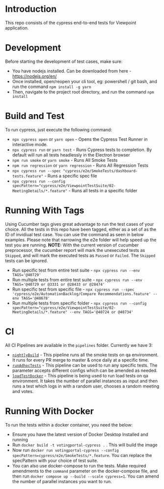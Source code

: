 # Introduction

This repo consists of the cypress end-to-end tests for Viewpoint application.

# Development

Before starting the development of test cases, make sure:

- You have nodejs installed. Can be downloaded from here - https://nodejs.org/en/
- Once installed, open/reopen your cli tool, eg: powershell / git bash, and run the command `npm install -g yarn`
- Then, navigate to the project root directory, and run the command `npm install`

# Build and Test

To run cypress, just execute the following command:

- `npx cypress open` or `yarn open` - Opens the Cypress Test Runner in interactive mode.
- `npx cypress run` or `yarn test` - Runs Cypress tests to completion. By default will run all tests headlessly in the Electron browser
- `npm run smoke` or `yarn smoke` - Runs All Smoke Tests
- `npm run regression` or `yarn regression` - Runs All Regression Tests
- `npx cypress run --spec "cypress/e2e/SmokeTests/dashboard-tests.feature"` - Runs a specific spec file
- `npx cypress run --config specPattern="cypress/e2e/ViewpointTestSuite/02-MeetingDetails/*.feature"` - Runs all tests in a specific folder

# Running With Tags

Using Cucumber tags gives great advantage to run the test cases of your choice. All the tests in this repo have been tagged, either as a set of as the ID of invidiual test case. You can use the command as seen in below examples. Please note that narrowing the e2e folder will help speed up the test you are running.
**NOTE:** With the current version of cucumber preprocessor, the cucumber report will mark the unexecuted tests as `Skipped`, and will mark the executed tests as `Passed` or `Failed`. The `Skipped` tests can be ignored.

- Run specific test from entire test suite - `npx cypress run --env TAGS='@40729'`
- Run multiple tests from entire test suite - `npx cypress run --env TAGS='@40729 or @3331 or @28433 or @28474'`
- Run specific test from specific file - `npx cypress run --spec 'cypress/e2e/AutomationBacklog/Compare Recommendations.feature' --env TAGS='@48678'`
- Run multiple tests from specific folder - `npx cypress run --config specPattern="cypress/e2e/ViewpointTestSuite/02-MeetingDetails/*.feature" --env TAGS='@40724 or @40734'`

# CI

All CI Pipelines are available in the `pipelines` folder. Currently we have 3:

- [`nightlyBuild`](https://dev.azure.com/glasslewis/Development/_build?definitionId=98) - This pipeline runs all the smoke tests on qa environment. It runs for every PR merge to master & once daily at a specific time.
- [`runAdhocTests`](https://dev.azure.com/glasslewis/Development/_build?definitionId=430) - This pipeline can be used to run any specific tests. The parameter accepts different configs which can be amended as needed.
- [`loadTestDocker`](https://dev.azure.com/glasslewis/Development/_build?definitionId=407) - This pipeline is being used to run load tests on qa environment. It takes the number of parallel instances as input and then runs a test which logs in with a random user, chooses a random meeting and votes.

# Running With Docker

To run the tests within a docker container, you need the below:

- Ensure you have the latest version of Docker Desktop Installed and running
- Run `docker build -t votingportal-cypress .` . This will build the image
- Now run `docker run votingportal-cypress --config specPattern=cypress/e2e/SmokeTests/*.feature`. You can replace the specPattern with your choice of test suite.
- You can also use docker-compose to run the tests. Make required amendments to the `command` parameter on the docker-compose file, and then run `docker compose up --build --scale cypress=1`. You can amend the number of parallel instances you want to run.